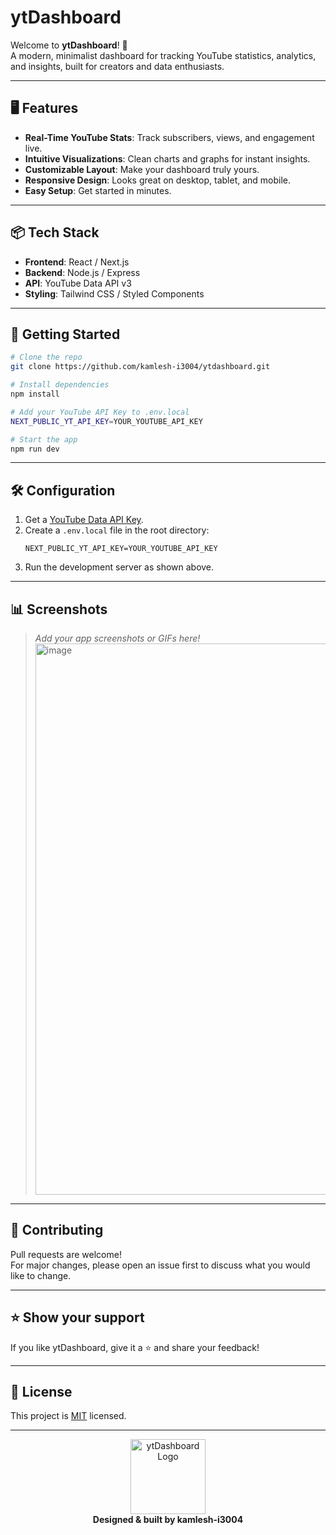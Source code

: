 # ytDashboard

Welcome to **ytDashboard**! 🚀  
A modern, minimalist dashboard for tracking YouTube statistics, analytics, and insights, built for creators and data enthusiasts.

---

## 🖥️ Features

- **Real-Time YouTube Stats**: Track subscribers, views, and engagement live.
- **Intuitive Visualizations**: Clean charts and graphs for instant insights.
- **Customizable Layout**: Make your dashboard truly yours.
- **Responsive Design**: Looks great on desktop, tablet, and mobile.
- **Easy Setup**: Get started in minutes.

---

## 📦 Tech Stack

- **Frontend**: React / Next.js
- **Backend**: Node.js / Express
- **API**: YouTube Data API v3
- **Styling**: Tailwind CSS / Styled Components

---

## 🚀 Getting Started

```bash
# Clone the repo
git clone https://github.com/kamlesh-i3004/ytdashboard.git

# Install dependencies
npm install

# Add your YouTube API Key to .env.local
NEXT_PUBLIC_YT_API_KEY=YOUR_YOUTUBE_API_KEY

# Start the app
npm run dev
```

---

## 🛠️ Configuration

1. Get a [YouTube Data API Key](https://console.developers.google.com/).
2. Create a `.env.local` file in the root directory:
    ```env
    NEXT_PUBLIC_YT_API_KEY=YOUR_YOUTUBE_API_KEY
    ```
3. Run the development server as shown above.

---

## 📊 Screenshots

> _Add your app screenshots or GIFs here!_
> <img width="1913" height="882" alt="image" src="https://github.com/user-attachments/assets/cff83afa-b387-41d6-b75d-322662ac1227" />


---

## 🤝 Contributing

Pull requests are welcome!  
For major changes, please open an issue first to discuss what you would like to change.

---

## ⭐️ Show your support

If you like ytDashboard, give it a ⭐️ and share your feedback!

---

## 📄 License

This project is [MIT](LICENSE) licensed.

---

<div align="center">
  <img src="https://raw.githubusercontent.com/kamlesh-i3004/ytdashboard/main/assets/logo.png" alt="ytDashboard Logo" width="120"/>
  <br>
  <b>Designed & built by kamlesh-i3004</b>
</div>
